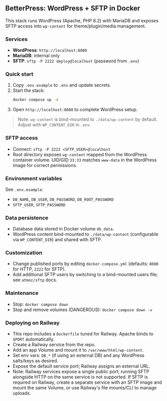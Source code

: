 ## BetterPress: WordPress + SFTP in Docker

This stack runs WordPress (Apache, PHP 8.2) with MariaDB and exposes SFTP access into `wp-content` for theme/plugin/media management.

### Services
- **WordPress**: `http://localhost:8080`
- **MariaDB**: internal only
- **SFTP**: `sftp -P 2222 deploy@localhost` (password from `.env`)

### Quick start
1. Copy `.env.example` to `.env` and update secrets.
2. Start the stack:
   ```bash
   docker compose up -d
   ```
3. Open `http://localhost:8080` to complete WordPress setup.

> Note: `wp-content` is bind-mounted to `./data/wp-content` by default. Adjust with `WP_CONTENT_DIR` in `.env`.

### SFTP access
- Connect: `sftp -P 2222 <SFTP_USER>@localhost`
- Root directory exposes `wp-content` mapped from the WordPress container volume. UID/GID `33:33` matches `www-data` in the WordPress image for correct permissions.

### Environment variables
See `.env.example`:
- `DB_NAME`, `DB_USER`, `DB_PASSWORD`, `DB_ROOT_PASSWORD`
- `SFTP_USER`, `SFTP_PASSWORD`

### Data persistence
- Database data stored in Docker volume `db_data`.
- WordPress content bind-mounted to `./data/wp-content` (configurable via `WP_CONTENT_DIR`) and shared with SFTP.

### Customization
- Change published ports by editing `docker-compose.yml` (defaults: `8080` for HTTP, `2222` for SFTP).
- Add additional SFTP users by switching to a bind-mounted users file; see `atmoz/sftp` docs.

### Maintenance
- Stop: `docker compose down`
- Stop and remove volumes (DANGEROUS): `docker compose down -v`

### Deploying on Railway
- This repo includes a `Dockerfile` tuned for Railway. Apache binds to `$PORT` automatically.
- Create a Railway service from the repo.
- Add an app Volume and mount it to `/var/www/html/wp-content`.
- Set env vars: `DB_*` (if using an external DB) and any WordPress salts/keys as desired.
- Expose the default service port; Railway assigns an external URL.
- Note: Railway services expose a single public port; running SFTP alongside HTTP on the same service is not supported. If SFTP is required on Railway, create a separate service with an SFTP image and mount the same Volume, or use Railway's file mounts/CLI to manage uploads.


